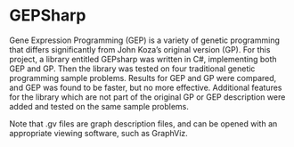 # GEPSharp
Gene Expression Programming (GEP) is a variety of genetic programming that differs significantly from John Koza’s original version (GP).  For this project, a library entitled GEPsharp was written in C#, implementing both GEP and GP.  Then the library was tested on four traditional genetic programming sample problems.  Results for GEP and GP were compared, and GEP was found to be faster, but no more effective.  Additional features for the library which are not part of the original GP or GEP description were added and tested on the same sample problems.

Note that .gv files are graph description files, and can be opened with an appropriate viewing software, such as GraphViz.
